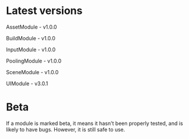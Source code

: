 # Latest versions

AssetModule - v1.0.0

BuildModule - v1.0.0

InputModule - v1.0.0

PoolingModule - v1.0.0

SceneModule - v1.0.0

UIModule - v3.0.1

# Beta

If a module is marked beta, it means it hasn't been properly tested, and is likely to have bugs. However, it is still safe to use.
